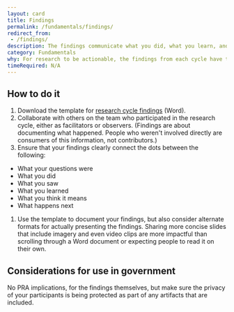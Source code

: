 ```yaml
---
layout: card
title: Findings
permalink: /fundamentals/findings/
redirect_from:
 - /findings/
description: The findings communicate what you did, what you learn, and what it means for what comes next.
category: Fundamentals
why: For research to be actionable, the findings from each cycle have to be communicated to the team and other stakeholders clearly and confidently.
timeRequired: N/A
---
```

## How to do it

1. Download the template for [research cycle findings]({{site.baseurl}}/templates/Research%20Cycle%20Findings.docx) (Word).
1. Collaborate with others on the team who participated in the research cycle, either as facilitators or observers. (Findings are about documenting what happened. People who weren't involved directly are consumers of this information, not contributors.)
1. Ensure that your findings clearly connect the dots between the following:
  - What your questions were
  - What you did
  - What you saw
  - What you learned
  - What you think it means
  - What happens next
1. Use the template to document your findings, but also consider alternate formats for actually presenting the findings. Sharing more concise slides that include imagery and even video clips are more impactful than scrolling through a Word document or expecting people to read it on their own.

<section class="method--section method--section--government-considerations" markdown="1" >

## Considerations for use in government  

No PRA implications, for the findings themselves, but make sure the privacy of your participants is being protected as part of any artifacts that are included.

</section>
